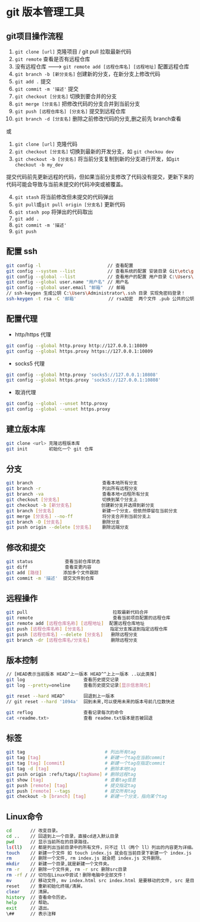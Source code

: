 # git 版本管理工具

## git项目操作流程

1. `git clone [url]` 克隆项目 / git pull 拉取最新代码
2. `git remote`                  查看是否有远程仓库
3. 没有远程仓库 ---> `git remote add [远程仓库名] [远程地址]` 配置远程仓库
4. `git branch -b [新分支名]`     创建新的分支，在新分支上修改代码
5. `git add .`    提交
6. `git commit -m '描述'`   提交
7. `git checkout [分支名]`  切换到要合并的分支
8. `git merge [分支名]`    把修改代码的分支合并到当前分支
9. `git push [远程仓库名] [分支名]`  提交到远程仓库
10. `git branch -d [分支名]`     删除之前修改代码的分支,删之前先 branch查看


或

1. `git clone [url]` 克隆代码
2. `git checkout [分支名]` 切换到最新的开发分支，如 `git checkou dev`
3. `git checkout -b [分支名]` 将当前分支复制到新的分支进行开发，如`git checkout -b my_dev`

提交代码前先更新远程的代码，但如果当前分支修改了代码没有提交，更新下来的代码可能会导致与当前未提交的代码冲突或被覆盖。

4. `git stash` 将当前修改但未提交的代码弹出
5. `git pull`或`git pull origin [分支名]` 更新代码
6. `git stash pop` 将弹出的代码取出
7. `git add .` 
8. `git commit -m '描述'`
9. `git push`
## 配置 ssh

```sh
git config -l                         // 查看配置
git config --system --list            // 查看系统的配置 安装目录 Git\etc\gitconfig
git config --global --list            // 查看用户的配置 用户目录 C:\Users\Administrator\ .gitconfig
git config --global user.name "用户名" // 用户名
git config --global user.email "邮箱"  // 邮箱
// ssh-keygen 生成公钥 C:\Users\Administrator\.ssh 目录 实现免密码登录！
ssh-keygen -t rsa -C '邮箱'            // rsa加密  两个文件 .pub 公共的公钥，另一个私钥
```

## 配置代理
- http/https 代理
```sh
git config --global http.proxy http://127.0.0.1:10809
git config --global https.proxy https://127.0.0.1:10809
```
- socks5 代理
```sh
git config --global http.proxy 'socks5://127.0.0.1:10808'
git config --global https.proxy 'socks5://127.0.0.1:10808'
```
- 取消代理
```sh
git config --global --unset http.proxy
git config --global --unset https.proxy
```

## 建立版本库

```sh
git clone <url> 克隆远程版本库
git init        初始化一个 git 仓库
```

## 分支

```sh
git branch                          查看本地所有分支
git branch -r                       列出所有远程分支
git branch -va                      查看本地+远程所有分支
git checkout [分支名]                切换到某个分支上
git checkout -b [新分支名]           创建新分支并选择到新分支
git branch [分支名]                  新建一个分支，但依然停留在当前分支
git merge [分支名] --no-ff           将分支合并到当前分支上
git branch -D [分支名]               删除分支
git push origin --delete [分支名]    删除远端分支
```

## 修改和提交

```sh
git status            查看当前仓库状态
git diff              查看变更内容
git add [路径]        添加多个文件跟踪
git commit -m '描述'  提交文件到仓库
```

## 远程操作

```sh
git pull                                拉取最新代码合并
git remote                              查看当前项目配置的远程仓库
git remote add [远程仓库名称] [远程地址]  配置远程仓库地址
git push [远程仓库名称] [分支名]          指定分支推送到指定远程仓库 
git push [远程仓库名] --delete [分支名]   删除远程分支
git branch -dr [远程仓库名/分支名]        删除远程分支
```

## 版本控制

```sh
// [HEAD表示当前版本 HEAD^上一版本 HEAD^^上上一版本 ..以此类推]
git log                      查看历史提交记录  
git log --pretty=oneline     查看历史提交记录[显示信息简化]

git reset --hard HEAD^       回退到上一版本
// git reset --hard '1094a'  回到未来,可以使用未来的版本号前几位数快进

git reflog                   查看记录每次的命令
cat <readme.txt>             查看 readme.txt版本是否被回退
```

## 标签
```sh
git tag                              # 列出所有tag
git tag [tag]                        # 新建一个tag在当前commit
git tag [tag] [commit]               # 新建一个tag在指定commit
git tag -d [tag]                     # 删除本地tag
git push origin :refs/tags/[tagName] # 删除远程tag
git show [tag]                       # 查看tag信息
git push [remote] [tag]              # 提交指定tag
git push [remote] --tags             # 提交所有tag
git checkout -b [branch] [tag]       # 新建一个分支，指向某个tag
```

## Linux命令

```sh
cd       // 改变目录。
cd ..    // 回退到上一个目录，直接cd进入默认目录
pwd      // 显示当前所在的目录路径。
ls(ll)   // 都是列出当前目录中的所有文件，只不过 ll（两个 ll）列出的内容更为详细。
touch    // 新建一个文件 如 touch index.js 就会在当前目录下新建一个 index.js 文件。
rm       // 删除一个文件, rm index.js 就会把 index.js 文件删除。
mkdir    // 新建一个目录,就是新建一个文件夹。
rm -r    // 删除一个文件夹, rm -r src 删除src目录
rm -rf / // 切勿在Linux中尝试！删除电脑中全部文件！
mv       // 移动文件, mv index.html src index.html 是要移动的文件, src 是目标文件夹,当然, 这样写,必须保证文件和目标文件夹在同一目录下。
reset    // 重新初始化终端/清屏。
clear    // 清屏。
history  // 查看命令历史。
help     // 帮助。
exit     // 退出。
\##      // 表示注释
```